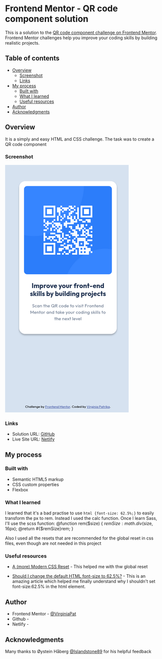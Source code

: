 # Frontend Mentor - QR code component solution

This is a solution to the [QR code component challenge on Frontend Mentor](https://www.frontendmentor.io/challenges/qr-code-component-iux_sIO_H). Frontend Mentor challenges help you improve your coding skills by building realistic projects.

## Table of contents

- [Overview](#overview)
  - [Screenshot](#screenshot)
  - [Links](#links)
- [My process](#my-process)
  - [Built with](#built-with)
  - [What I learned](#what-i-learned)
  - [Useful resources](#useful-resources)
- [Author](#author)
- [Acknowledgments](#acknowledgments)

## Overview

It is a simply and easy HTML and CSS challenge. The task was to create a QR code component

### Screenshot

![Screenshot of my solution](./ScreenshotSolution.png)

### Links

- Solution URL: [GitHub](https://github.com/VirginiaPat/qr-code-component-main.git)
- Live Site URL: [Netlify](https://qr-code-component-challenge-virgi.netlify.app)

## My process

### Built with

- Semantic HTML5 markup
- CSS custom properties
- Flexbox

### What I learned

I learned that it's a bad practise to use `html {font-size: 62.5%;}` to easily transform the px to rem. Instead I used the calc function. Once I learn Sass, I'll use the scss function:
@function rem($size) {
  $remSize: math.div($size, 16px);
@return #{$remSize}rem;
}

Also I used all the resets that are recommended for the global reset in css files, even though are not needed in this project

### Useful resources

- [A (more) Modern CSS Reset](https://piccalil.li/blog/a-more-modern-css-reset/) - This helped me with thw global reset

- [Should I change the default HTML font-size to 62.5%?](https://fedmentor.dev/posts/rem-html-font-size-hack/) - This is an amazing article which helped me finally understand why I shouldn't set font-size:62.5% in the html element.

## Author

- Frontend Mentor - [@VirginiaPat](https://www.frontendmentor.io/profile/VirginiaPat)
- Github - [](https://github.com/VirginiaPat)
- Netlify - [](https://app.netlify.com/teams/virginia-patrika/sites)

## Acknowledgments

Many thanks to Øystein Håberg [@Islandstone89](https://www.frontendmentor.io/profile/Islandstone89) for his helpful feedback
